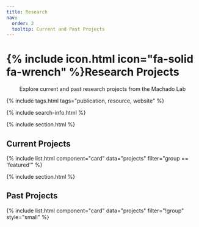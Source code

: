 ```yaml
---
title: Research
nav:
  order: 2
  tooltip: Current and Past Projects
---
```


# {% include icon.html icon="fa-solid fa-wrench" %}Research Projects

<p style="text-align:center;"> Explore current and past research projects from the Machado Lab <p>

{% include tags.html tags="publication, resource, website" %}

{% include search-info.html %}

{% include section.html %}

## Current Projects

{% include list.html component="card" data="projects" filter="group == 'featured'" %}

{% include section.html %}

## Past Projects

{% include list.html component="card" data="projects" filter="!group" style="small" %}
